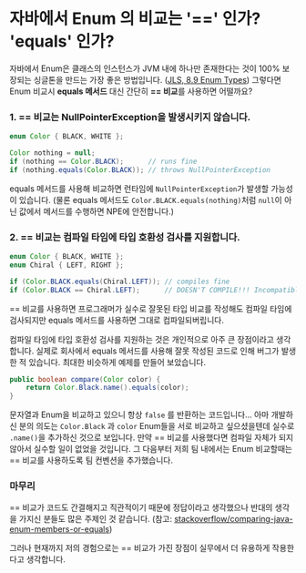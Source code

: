 # 자바에서 Enum 의 비교는 '==' 인가? 'equals' 인가?

자바에서 Enum은 클래스의 인스턴스가 JVM 내에 하나만 존재한다는 것이 100% 보장되는 싱글톤을 만드는 가장 좋은 방법입니다. ([JLS, 8.9 Enum Types](https://docs.oracle.com/javase/specs/jls/se9/html/jls-8.html#jls-8.9))
그렇다면 Enum 비교시 **equals 메서드** 대신 간단히 **== 비교**를 사용하면 어떨까요?

### 1. == 비교는 NullPointerException을 발생시키지 않습니다.
```java
enum Color { BLACK, WHITE };

Color nothing = null;
if (nothing == Color.BLACK);      // runs fine
if (nothing.equals(Color.BLACK)); // throws NullPointerException
```
equals 메서드를 사용해 비교하면 런타임에 `NullPointerException`가 발생할 가능성이 있습니다. (물론 equals 메서드도 `Color.BLACK.equals(nothing)`처럼 `null`이 아닌 값에서 메서드를 수행하면 NPE에 안전합니다.)

### 2. == 비교는 컴파일 타임에 타입 호환성 검사를 지원합니다.
```java
enum Color { BLACK, WHITE };
enum Chiral { LEFT, RIGHT };

if (Color.BLACK.equals(Chiral.LEFT)); // compiles fine
if (Color.BLACK == Chiral.LEFT);      // DOESN'T COMPILE!!! Incompatible types!
```
== 비교를 사용하면 프로그래머가 실수로 잘못된 타입 비교를 작성해도 컴파일 타임에 검사되지만 equals 메서드를 사용하면 그대로 컴파일되버립니다.
 
컴파일 타임에 타입 호환성 검사를 지원하는 것은 개인적으로 아주 큰 장점이라고 생각합니다. 실제로 회사에서 equals 메서드를 사용해 잘못 작성된 코드로 인해 버그가 발생한 적 있습니다. 최대한 비슷하게 예제를 만들어 보았습니다.
```java
public boolean compare(Color color) {
    return Color.Black.name().equals(color);
}
```
문자열과 Enum을 비교하고 있으니 항상 `false` 를 반환하는 코드입니다... 아마 개발하신 분의 의도는 `Color.Black` 과 `color` Enum들을 서로 비교하고 싶으셨을텐데 실수로 `.name()`을 추가하신 것으로 보입니다. 만약 == 비교를 사용했다면 컴파일 자체가 되지 않아서 실수할 일이 없었을 것입니다. 
그 다음부터 저희 팀 내에서는 Enum 비교할때는 == 비교를 사용하도록 팀 컨벤션을 추가했습니다.

### 마무리 
== 비교가 코드도 간결해지고 직관적이기 때문에 정답이라고 생각했으나 반대의 생각을 가지신 분들도 많은 주제인 것 같습니다.
(참고: [stackoverflow/comparing-java-enum-members-or-equals](https://stackoverflow.com/questions/1750435/comparing-java-enum-members-or-equals))

그러나 현재까지 저의 경험으로는 == 비교가 가진 장점이 실무에서 더 유용하게 작용한다고 생각합니다.

